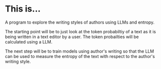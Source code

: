 # This is...

A program to explore the writing styles of authors using LLMs and entropy.

The starting point will be to just look at the token probabiltiy of a text as it is being written in a text editor by a user. The token probailties will be calculated using a LLM. 

The next step will be to train models using author's writing so that the LLM can be used to measure the entropy of the text with respect to the author's writing style.

